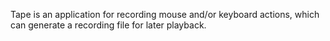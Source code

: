 Tape is an application for recording mouse and/or keyboard actions, which can generate a recording file for later
playback.